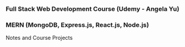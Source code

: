 ### Full Stack Web Development Course (Udemy - Angela Yu)
### MERN (MongoDB, Express.js, React.js, Node.js)

Notes and Course Projects
